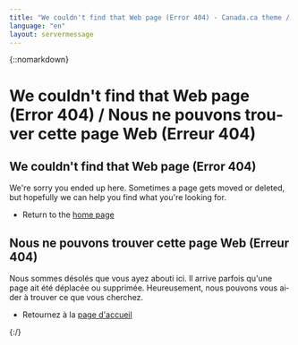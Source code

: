 ```yaml
---
title: "We couldn't find that Web page (Error 404) - Canada.ca theme / Nous ne pouvons trouver cette page Web (Erreur 404) - Thème Canada.ca"
language: "en"
layout: servermessage
---
```

{::nomarkdown}
<h1 class="wb-inv">We couldn't find that Web page (Error 404) / <span lang="fr">Nous ne pouvons trouver cette page Web (Erreur 404)</span></h1>

<section class="col-md-6">
	<h2><span class="glyphicon glyphicon-warning-sign mrgn-rght-md"></span> We couldn't find that Web page (Error 404)</h2>
	<p>We're sorry you ended up here. Sometimes a page gets moved or deleted, but hopefully we can help you find what you're looking for.</p>
	<ul>
		<li>Return to the <a href="/v4.0-ci/index-en.html">home page</a></li>
	</ul>
</section>

<section class="col-md-6" lang="fr">
	<h2><span class="glyphicon glyphicon-warning-sign mrgn-rght-md"></span> Nous ne pouvons trouver cette page Web (Erreur 404)</h2>
	<p>Nous sommes désolés que vous ayez abouti ici. Il arrive parfois qu'une page ait été déplacée ou supprimée. Heureusement, nous pouvons vous aider à trouver ce que vous cherchez.</p>
	<ul>
		<li>Retournez à la <a href="/v4.0-ci/index-fr.html">page d'accueil</a></li>
	</ul>
</section>
{:/}
